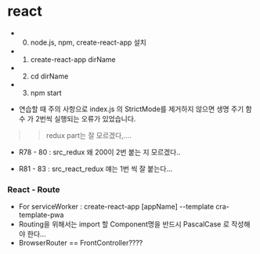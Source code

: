 # react

- 0. node.js, npm, create-react-app 설치
- 1. create-react-app dirName
- 2. cd dirName
- 3. npm start

- 연습할 때 주의 사항으로 index.js 의 StrictMode를 제거하지 않으면 생명 주기 함수 가 2번씩 실행되는 오류가 있었습니다.

>> redux part는 잘 모르겠다,....
- R78 - 80 : src_redux 왜 200이 2번 붙는 지 모르겠다..

- R81 - 83 : src_react_redux 얘는 1번 씩 잘 붙는다...

### React - Route
- For serviceWorker : create-react-app [appName] --template cra-template-pwa
- Routing을 위해서는 import 할 Component명을 반드시 PascalCase 로 작성해야 한다...
- BrowserRouter == FrontController????
